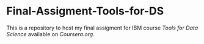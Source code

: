 # Final-Assigment-Tools-for-DS
This is a repository to host my final assigment for IBM course *Tools for Data Science* available on *Coursera.org*.
